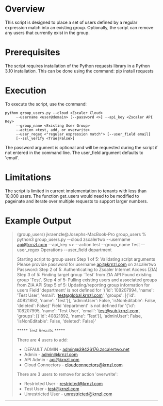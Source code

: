 # Overview

This script is designed to place a set of users defined by a regular expression match into an existing group.
Optionally, the script can remove any users that currently exist in the group.

# Prerequisites
The script requires installation of the Python requests library in a Python 3.10 installation.
This can be done using the command:
pip install requests

# Execution
To execute the script, use the command:

```
python group_users.py --cloud <Zscaler Cloud> 
     --username <user@domain> [--password <>] --api_key <Zscaler API Key>
     --group_name <Existing User Group>
     --action <test, add, or overwrite>
     --user_regex <"regular expression match"> [--user_field email]
     [--ssl_verify <True|False>]
```

The password argument is optional and will be requested during the script if not entered in the command line.
The user_field argument defaults to 'email'.

# Limitations

The script is limited in current implementation to tenants with less than 10,000 users. The function get_users would need to be modified to pageinate and iterate over multiple requests to support larger numbers.

# Example Output

> (group_users) jkraenzle@Josephs-MacBook-Pro group_users % python3 group_users.py --cloud zscalertwo --username api@krnzl.com --api_key <> --action test --group_name Test --user_regex Operations --user_field department
>
> Starting script to group users
> Step 1 of 5: Validating script arguments
> Please provide password for username api@krnzl.com on zscalertwo
> Password: 
> Step 2 of 5: Authenticating to Zscaler Internet Access (ZIA)
> Step 3 of 5: Finding target group 'Test' from ZIA API
> Found existing group 'Test'.
> Step 4 of 5: Pulling existing users and associated groups from ZIA API
> Step 5 of 5: Updating/reporting group information for users
> Field 'department' is not defined for '{'id': 108207994, 'name': 'Test User', 'email': 'test@global.krnzl.com', 'groups': [{'id': 40821892, 'name': 'Test'}], 'adminUser': False, 'isNonEditable': False, 'deleted': False}'
> Field 'department' is not defined for '{'id': 108207995, 'name': 'Test User', 'email': 'test@sub.krnzl.com', 'groups': [{'id': 40821892, 'name': 'Test'}], 'adminUser': False, 'isNonEditable': False, 'deleted': False}'
> 
> ***** Test Results *****
> 
> There are 4 users to add:
> * DEFAULT ADMIN - admin@39426176.zscalertwo.net
> * Admin - admin@krnzl.com
> * API Admin - api@krnzl.com
> * Cloud Connectors - cloudconnectors@krnzl.com
> 
> There are 3 users to remove for action 'overwrite':
> * Restricted User - restricted@krnzl.com
> * Test User - test@krnzl.com
> * Unrestricted User - unrestricted@krnzl.com
**********
```
